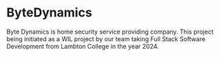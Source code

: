 # ByteDynamics
Byte Dynamics is home security service providing company. This project being initiated as a WIL project by our team taking Full Stack Software Development from Lambton College in the year 2024.
